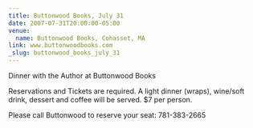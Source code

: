 ```yaml
---
title: Buttonwood Books, July 31
date: 2007-07-31T20:00:00-05:00
venue:
  name: Buttonwood Books, Cohasset, MA
link: www.buttonwoodbooks.com
_slug: buttonwood_books_july_31
---
```


Dinner with the Author at Buttonwood Books

Reservations and Tickets are required.
A light dinner (wraps), wine/soft drink, dessert and coffee will be served.
$7 per person.

Please call Buttonwood to reserve your seat:
781-383-2665
